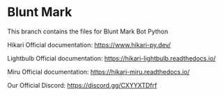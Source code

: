 # Blunt Mark
This branch contains the files for Blunt Mark Bot Python

Hikari Official documentation: https://www.hikari-py.dev/

Lightbulb Official documentation: https://hikari-lightbulb.readthedocs.io/

Miru Official documentation: https://hikari-miru.readthedocs.io/

Our Official Discord: https://discord.gg/CXYYXTDfrf
